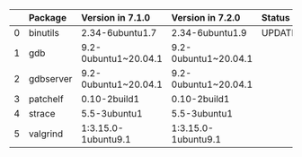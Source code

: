 <!-- markdown-link-check-disable -->

|    | Package   | Version in 7.1.0     | Version in 7.2.0     | Status   |
|---:|:----------|:---------------------|:---------------------|:---------|
|  0 | binutils  | 2.34-6ubuntu1.7      | 2.34-6ubuntu1.9      | UPDATED  |
|  1 | gdb       | 9.2-0ubuntu1~20.04.1 | 9.2-0ubuntu1~20.04.1 |          |
|  2 | gdbserver | 9.2-0ubuntu1~20.04.1 | 9.2-0ubuntu1~20.04.1 |          |
|  3 | patchelf  | 0.10-2build1         | 0.10-2build1         |          |
|  4 | strace    | 5.5-3ubuntu1         | 5.5-3ubuntu1         |          |
|  5 | valgrind  | 1:3.15.0-1ubuntu9.1  | 1:3.15.0-1ubuntu9.1  |          |